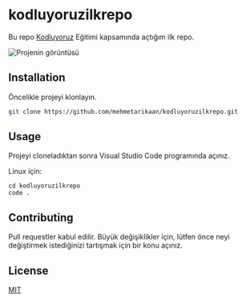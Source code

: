 # kodluyoruzilkrepo
Bu repo [Kodluyoruz](https://kodluyoruz.org.tr) Eğitimi kapsamında açtığım ilk repo.

![Projenin görüntüsü]()

## Installation

Öncelikle projeyi klonlayın.

```bash
git clone https://github.com/mehmetarikaan/kodluyoruzilkrepo.git
```

## Usage

Projeyi cloneladıktan sonra Visual Studio Code programında açınız.

Linux için:
```linux
cd kodluyoruzilkrepo
code .
```

## Contributing
Pull requestler kabul edilir. Büyük değişiklikler için, lütfen önce neyi değiştirmek istediğinizi tartışmak için bir konu açınız.


## License
[MIT](https://choosealicense.com/licenses/mit/)
